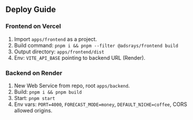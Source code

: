 ## Deploy Guide

### Frontend on Vercel
1. Import `apps/frontend` as a project.
2. Build command: `pnpm i && pnpm --filter @adsrays/frontend build`
3. Output directory: `apps/frontend/dist`
4. Env: `VITE_API_BASE` pointing to backend URL (Render).

### Backend on Render
1. New Web Service from repo, root `apps/backend`.
2. Build: `pnpm i && pnpm build`
3. Start: `pnpm start`
4. Env vars: `PORT=4000`, `FORECAST_MODE=money`, `DEFAULT_NICHE=coffee`, CORS allowed origins.



